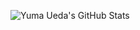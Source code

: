 ![Yuma Ueda's GitHub Stats](https://github-readme-stats.vercel.app/api?username=yumaueda&show_icons=true&theme=tokyonight&count_private=true)
